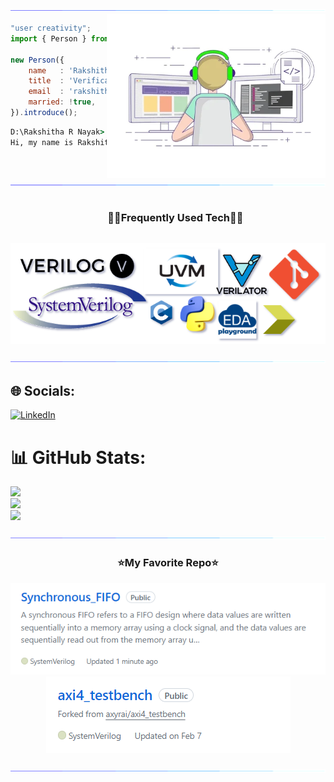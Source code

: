 <!--x axis divider-->
<img src="/assets/images/horizontal-divider-gradient.gif">

<picture> 
<a href="https://media.giphy.com/media/SWoSkN6DxTszqIKEqv/giphy.gif" alt="Developer">
<img src="/assets//images/developer.webp" align="right" width="350">
</a>
</picture>

```js
"user creativity";
import { Person } from 'India';

new Person({
    name   : 'Rakshitha R Nayak',
    title  : 'Verification Engineer',
    email  : 'rakshitharnayak13@gmail.com',
    married: !true,
}).introduce();
```

```cmd
D:\Rakshitha R Nayak> node index.js
Hi, my name is Rakshitha R Nayak, I'm a Verification Engineer.
```


<!--x axis divider-->
<img src="/assets/images/horizontal-divider-gradient.gif">

<!--h1 without bottom border-->
<div id="user-content-toc">
  <ul align="center">
    <summary><h3 style="display: inline-block">🧑‍💻Frequently Used Tech🧑‍💻</h3></summary>
  </ul>
</div>
<!--tech stack icons-->
<p align="center">
<a href="https://drive.google.com/file/d/19ak3ku0I_MT6_XgGgGujx1eR1xryApqQ/view?usp=sharing">
<img src="/assets/images/language_known.drawio.png">
</a>
</p>

<!--x axis divider-->
<img src="/assets/images/horizontal-divider-gradient.gif">

## 🌐 Socials:
[![LinkedIn](https://img.shields.io/badge/LinkedIn-%230077B5.svg?logo=linkedin&logoColor=white)](https://linkedin.com/in/rakshitharnayak) 

<!--x axis divider-->
# 📊 GitHub Stats:
![](https://github-readme-stats.vercel.app/api?username=rakshitharnayak&theme=tokyonight&hide_border=false&include_all_commits=true&count_private=true)<br/>
![](https://github-readme-streak-stats.herokuapp.com/?user=rakshitharnayak&theme=tokyonight&hide_border=false)<br/>
![](https://github-readme-stats.vercel.app/api/top-langs/?username=rakshitharnayak&theme=tokyonight&hide_border=false&include_all_commits=true&count_private=true&layout=compact)


<!--x axis divider-->
<img src="/assets/images/horizontal-divider-gradient.gif">

<h3 align="center">⭐My Favorite Repo⭐</h3>

<div>
  <p align="center">
	<a href="https://github.com/rakshitharnayak/Synchronous_FIFO">
      		<img src="/assets/images/fifo.png" alt="GitHub Stats" />
    	</a>
	    <a href="https://github.com/rakshitharnayak/axi4_testbench">
      		<img src="/assets/images/axi4.png" alt="GitHub Stats" />
    	</a>
		<!---
    	<a href="https://github.com/Deri-Kurniawan/plant_shop_mobile_app">
      		<img src="https://github-readme-stats.vercel.app/api/pin/?username=Deri-Kurniawan&repo=plant_shop_mobile_app&theme=transparent" alt="GitHub Stats" />
    	</a>
    	<a href="https://github.com/Deri-Kurniawan/derizer">
      		<img src="https://github-readme-stats.vercel.app/api/pin/?username=Deri-Kurniawan&repo=derizer&theme=transparent" alt="GitHub Stats" />
    	</a>
    	<a href="https://github.com/Deri-Kurniawan/screen-recorder-online">
      		<img src="https://github-readme-stats.vercel.app/api/pin/?username=Deri-Kurniawan&repo=screen-recorder-online&theme=transparent" alt="GitHub Stats" />
    	</a>
    	<a href="https://github.com/Deri-Kurniawan/mini-framework">
      		<img src="https://github-readme-stats.vercel.app/api/pin/?username=Deri-Kurniawan&repo=mini-framework&theme=transparent" alt="GitHub Stats" />
    	</a> --->
</div>






<!--x axis divider-->
<img src="/assets/images/horizontal-divider-gradient.gif">






